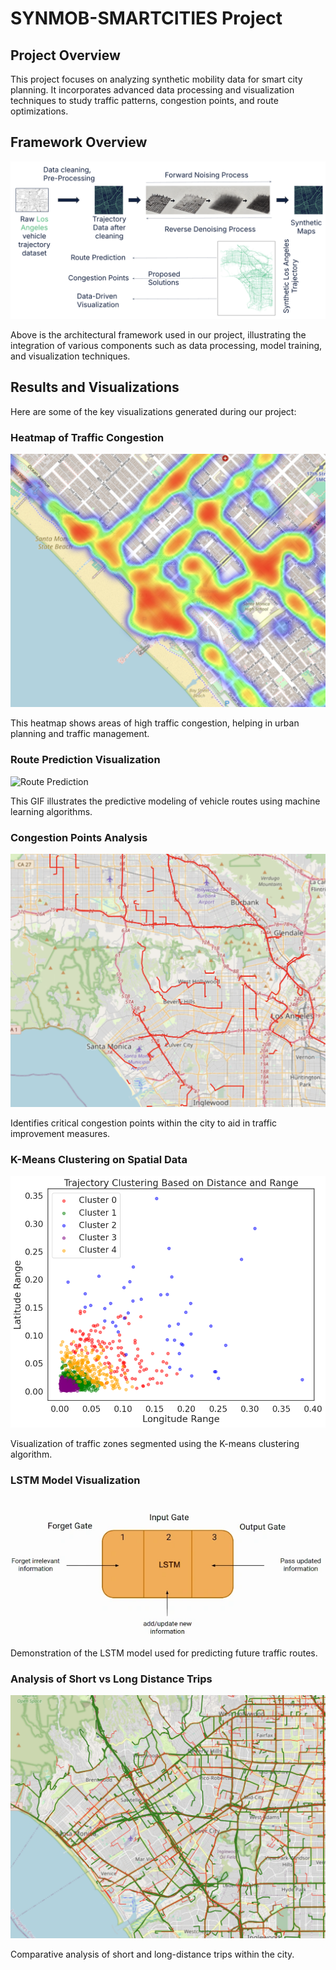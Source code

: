 # SYNMOB-SMARTCITIES Project

## Project Overview

This project focuses on analyzing synthetic mobility data for smart city planning. It incorporates advanced data processing and visualization techniques to study traffic patterns, congestion points, and route optimizations.

## Framework Overview

![Framework Overview](Results/framework1.png)

Above is the architectural framework used in our project, illustrating the integration of various components such as data processing, model training, and visualization techniques.

## Results and Visualizations

Here are some of the key visualizations generated during our project:

### Heatmap of Traffic Congestion

![Heatmap of Traffic](Results/heatmap.png)

This heatmap shows areas of high traffic congestion, helping in urban planning and traffic management.

### Route Prediction Visualization

![Route Prediction](Results/route_prediction.gif)

This GIF illustrates the predictive modeling of vehicle routes using machine learning algorithms.

### Congestion Points Analysis

![Congestion Analysis](Results/congesion.png)

Identifies critical congestion points within the city to aid in traffic improvement measures.

### K-Means Clustering on Spatial Data

![K-Means Clustering](Results/k-means.png)

Visualization of traffic zones segmented using the K-means clustering algorithm.

### LSTM Model Visualization

![LSTM Model](Results/lstm.webp)

Demonstration of the LSTM model used for predicting future traffic routes.

### Analysis of Short vs Long Distance Trips

![Short vs Long Trips](Results/short_long.png)

Comparative analysis of short and long-distance trips within the city.